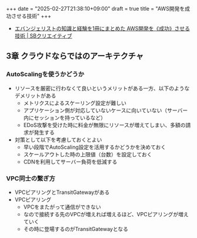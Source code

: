 +++
date = "2025-02-27T21:38:10+09:00"
draft = true
title = "AWS開発を成功させる技術"
+++


- [エバンジェリストの知識と経験を1冊にまとめた AWS開発を《成功》させる技術 | SBクリエイティブ](https://www.sbcr.jp/product/4815617523/)

## 3章 クラウドならではのアーキテクチャ

### AutoScalingを使うかどうか

- リソースを厳密に行わなくて良いというメリットがある一方、以下のようなデメリットがある
  - メトリクスによるスケーリング設定が難しい
  - アプリケーション側が対応していないケースに向いていない（サーバー内にセッションを持っているなど）
  - EDoS攻撃を受けた時に料金が無限にリソースが増えてしまい、多額の請求が発生する
- 対策として以下を考慮しておくとよい
  - 早い段階でAutoScaling設定を活用するかどうかを決めておく
  - スケールアウトした時の上限値（台数）を設定しておく
  - CDNを利用してサーバー負荷を低減する

### VPC同士の繋ぎ方

- VPCピアリングとTransitGatewayがある
- VPCピアリング
  - VPCをまたがって通信ができない
  - なので接続する先のVPCが増えれば増えるほど、VPCピアリングが増えていく
  - その時に登場するのがTransitGatewayとなる